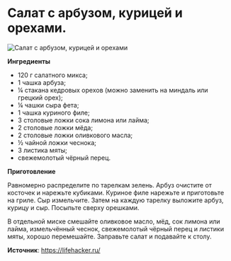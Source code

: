 # Салат с арбузом, курицей и орехами.

![Салат с арбузом, курицей и орехами](/images/Kulinar/Salad/salat-arbuz-kurica-orehi.jpg 'Салат с арбузом, курицей и орехами')

**Ингредиенты**

- 120 г салатного микса;
- 1 чашка арбуза;
- ¼ стакана кедровых орехов (можно заменить на миндаль или грецкий орех);
- ¼ чашки сыра фета;
- 1 чашка куриного филе;
- 3 столовые ложки сока лимона или лайма;
- 2 столовые ложки мёда;
- 2 столовые ложки оливкового масла;
- ½ чайной ложки чеснока;
- 3 листика мяты;
- свежемолотый чёрный перец.

**Приготовление**

Равномерно распределите по тарелкам зелень. Арбуз очистите от косточек и нарежьте кубиками. Куриное филе нарежьте и приготовьте на гриле. Сыр измельчите. Затем на каждую тарелку выложите арбуз, курицу и сыр. Посыпьте сверху орешками.

В отдельной миске смешайте оливковое масло, мёд, сок лимона или лайма, измельчённый чеснок, свежемолотый чёрный перец и листики мяты, хорошо перемешайте. Заправьте салат и подавайте к столу.

**Источник**: https://lifehacker.ru/
